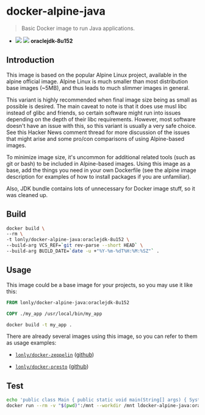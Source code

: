 # docker-alpine-java

 > Basic Docker image to run Java applications.

- [![](https://images.microbadger.com/badges/version/lonly/docker-alpine-java:oraclejdk-8u152.svg)](https://microbadger.com/images/lonly/docker-alpine-java:oraclejdk-8u152) [![](https://images.microbadger.com/badges/image/lonly/docker-alpine-java:oraclejdk-8u152.svg)](https://microbadger.com/images/lonly/docker-alpine-java:oraclejdk-8u152) __oraclejdk-8u152__

## Introduction

This image is based on the popular Alpine Linux project, available in the alpine official image. Alpine Linux is much smaller than most distribution base images (~5MB), and thus leads to much slimmer images in general.

This variant is highly recommended when final image size being as small as possible is desired. The main caveat to note is that it does use musl libc instead of glibc and friends, so certain software might run into issues depending on the depth of their libc requirements. However, most software doesn't have an issue with this, so this variant is usually a very safe choice. See this Hacker News comment thread for more discussion of the issues that might arise and some pro/con comparisons of using Alpine-based images.

To minimize image size, it's uncommon for additional related tools (such as git or bash) to be included in Alpine-based images. Using this image as a base, add the things you need in your own Dockerfile (see the alpine image description for examples of how to install packages if you are unfamiliar).

Also, JDK bundle contains lots of unnecessary for Docker image stuff, so it was cleaned up.

## Build

```bash
docker build \
--rm \
-t lonly/docker-alpine-java:oraclejdk-8u152 \
--build-arg VCS_REF=`git rev-parse --short HEAD` \
--build-arg BUILD_DATE=`date -u +"%Y-%m-%dT%H:%M:%SZ"` .
```

## Usage

This image could be a base image for your projects, so you may use it like this:

```Dockerfile
FROM lonly/docker-alpine-java:oraclejdk-8u152

COPY ./my_app /usr/local/bin/my_app
```

```sh
docker build -t my_app .
```

There are already several images using this image, so you can refer to them as usage examples:

* [`lonly/docker-zeppelin`](https://hub.docker.com/r/lonly/docker-zeppelin/) ([github](https://github.com/lonly197/docker-zeppelin))

* [`lonly/docker-presto`](https://hub.docker.com/r/lonly/docker-presto/) ([github](https://github.com/lonly197/docker-presto))

## Test

```bash
echo 'public class Main { public static void main(String[] args) { System.out.println("Hello World"); } }' > Main.java
docker run --rm -v "$(pwd)":/mnt --workdir /mnt ldocker-alpine-java:oraclejdk-8u152 sh -c "javac Main.java && java Main"
```
